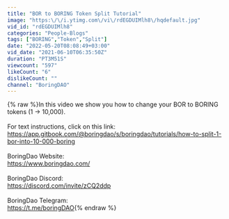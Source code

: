 ```yaml
---
title: "BOR to BORING Token Split Tutorial"
image: "https:\/\/i.ytimg.com\/vi\/rdEGDUIMlh8\/hqdefault.jpg"
vid_id: "rdEGDUIMlh8"
categories: "People-Blogs"
tags: ["BORING","Token","Split"]
date: "2022-05-20T08:08:49+03:00"
vid_date: "2021-06-10T06:35:50Z"
duration: "PT3M51S"
viewcount: "597"
likeCount: "6"
dislikeCount: ""
channel: "BoringDAO"
---
```

{% raw %}In this video we show you how to change your BOR to BORING tokens (1 → 10,000). <br /><br />For text instructions, click on this link:<br /><a rel="nofollow" target="blank" href="https://app.gitbook.com/@boringdao/s/boringdao/tutorials/how-to-split-1-bor-into-10-000-boring">https://app.gitbook.com/@boringdao/s/boringdao/tutorials/how-to-split-1-bor-into-10-000-boring</a><br /><br />BoringDao Website:<br /><a rel="nofollow" target="blank" href="https://www.boringdao.com/">https://www.boringdao.com/</a><br /><br />BoringDao Discord:<br /><a rel="nofollow" target="blank" href="https://discord.com/invite/zCQ2ddp">https://discord.com/invite/zCQ2ddp</a><br /><br />BoringDao Telegram:<br /><a rel="nofollow" target="blank" href="https://t.me/boringDAO">https://t.me/boringDAO</a>{% endraw %}
